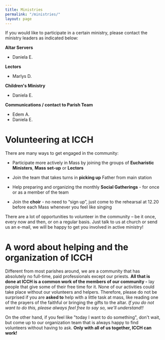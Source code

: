 ```yaml
---
title: Ministries
permalink: "/ministries/"
layout: page
---
```


If you would like to participate in a certain ministry,
please contact the ministry leaders as indicated below:
   
**Altar Servers**
- Daniela E.

**Lectors**
- Marlys D.

**Children's Ministry**
- Daniela E.

**Communications / contact to Parish Team**
- Edem A.
- Daniela E.


# Volunteering at ICCH

There are many ways to get engaged in the community:

- Participate more actively in Mass by joining the groups
  of **Eucharistic Ministers**, **Mass set-up** or **Lectors**

- Join the team that takes turns in **picking up** Father from
  main station

- Help preparing and organizing the monthly **Social Gatherings** -
  for once or as a member of the team

- Join the **choir** - no need to “sign up”, just come to the
  rehearsal at 12.20 before each Mass whenever you feel
  like singing

There are a lot of opportunities to volunteer in the
community – be it once, every now and then, or on a
regular basis. Just talk to us at church or send us an
e-mail, we will be happy to get you involved in active
ministry!

# A word about helping and the organization of ICCH

Different from most parishes around, we are a community that has absolutely no full-time, paid professionals except our priests.
**All that is done at ICCH is a common work of the members of our community -** lay people that give some of their free time for it. None of our activities could take place without our volunteers and helpers. Therefore, please do not be surprised if you are **asked to** help with a little task at mass, like reading one of the prayers of the faithful or bringing the gifts to the altar. *If you do not want to do this, please always feel free to say so, we'll understand!!*

On the other hand, if you feel like "today I want to do something", don't wait, but come up to our organization team that is always happy to find volunteers without having to ask. **Only with all of us together, ICCH can work!**

